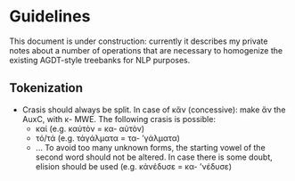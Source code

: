 # Guidelines

This document is under construction: currently it describes my private notes about a number of operations that are necessary to homogenize the existing AGDT-style treebanks for NLP purposes.

## Tokenization

- Crasis should always be split. In case of κἄν (concessive): make ἄν the AuxC, with κ- MWE. The following crasis is possible:
  - καί (e.g. καὐτὸν = κα- αὐτὸν)
  - τό/τά (e.g. τἀγάλματα = τα- ’γάλματα)
  - ...
To avoid too many unknown forms, the starting vowel of the second word should not be altered. In case there is some doubt, elision should be used (e.g. κἀνέδυσε = κα- ʼνέδυσε)
